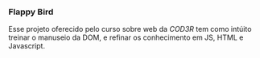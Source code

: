 <h3> Flappy Bird </h3>

Esse projeto oferecido pelo curso sobre web da *COD3R* tem como intúito treinar o 
manuseio da DOM, e refinar os conhecimento em JS, HTML e Javascript. 
